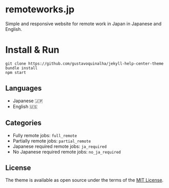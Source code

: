 # remoteworks.jp

Simple and responsive website for remote work in Japan in Japanese and English.

# Install & Run

```
git clone https://github.com/gustavoquinalha/jekyll-help-center-theme
bundle install
npm start
```

## Languages

- Japanese 🇯🇵
- English 🇺🇸

## Categories

- Fully remote jobs: `full_remote`
- Partially remote jobs: `partial_remote`
- Japanese required remote jobs: `ja_required`
- No Japanese required remote jobs: `no_ja_required`

## License

The theme is available as open source under the terms of the [MIT License](https://opensource.org/licenses/MIT).
